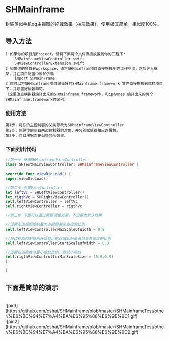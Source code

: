 # SHMainframe
封装类似手机qq主视图的拖拽效果（抽屉效果），使用极其简单，相似度100%。<br>

## 导入方法
    1 如果你的项目是Project，请将下面两个文件直接放置到你的工程下:
        SHMainframeViewController.swift
        SHViewControllerExtension.swift
    2 如果你的项目是workspace，请将SHMainfram项目直接拖拽到你工作空间，然后导入框架，并在项目配置中添加依赖
        import SHMainFrame
    3 你可以将SHMainframe项目编译好的SHMainframe.framework 文件直接拖拽到你的项目下，并设置好依赖即可。
    （这里注意模拟器编译出来的SHMainframe.framework，和iphones 编译出来的两个SHMainframe.framework的区别）

### 使用方法
    第1步，将你的主控制器的父类修改为SHMainframeViewController
    第2步，创建你的左右两边控制器的对象，并分别赋值给相应的属性。
    第3步，可以根据需要调整显示效果。

### 下面列出代码

```swift
//第一步 继承SHMainframeViewController
class SHTestMainViewController: SHMainframeViewController {

override func viewDidLoad() {
super.viewDidLoad()

//第二步 创建ViewController
let leftVc = SHLeftViewController()
let rigthVc = SHRightViewController()
self.leftViewController = leftVc
self.rightViewController = rigthVc

//第三步 下面可以通过需要调整效果，不设置为默认效果

//设置左边视图控制最大占据屏幕总宽度的比例
self.leftViewControllerMaxScaleOfWidth = 0.8

//左边视图控制器刚开始展示的区域起始值占自身总宽度的比例
self.leftViewControllerStartScaleOfWidth = 0.3

//设置右边拖拽时最小缩放比例，默认不缩放
self.rigthViewControllerMinScaleSize = (0.9,0.9)
}

}
```
## 下面是简单的演示
<br>
![pic1](https://github.com/cshai/SHMainframe/blob/master/SHMainframeTest/other/%E6%BC%94%E7%A4%BA%E6%95%88%E6%9E%9C1.gif)
<br>
![pic2](https://github.com/cshai/SHMainframe/blob/master/SHMainframeTest/other/%E6%BC%94%E7%A4%BA%E6%95%88%E6%9E%9C2.gif)
<br>

